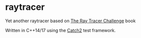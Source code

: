 # raytracer
Yet another raytracer based on [The Ray Tracer Challenge](http://www.raytracerchallenge.com/) book

Written in C++14/17 using the [Catch2](https://github.com/catchorg/Catch2) test framework.
